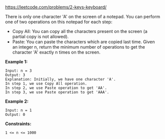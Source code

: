 https://leetcode.com/problems/2-keys-keyboard/

There is only one character 'A' on the screen of a notepad. You can perform one of two operations on this notepad for each step:

- Copy All: You can copy all the characters present on the screen (a partial copy is not allowed).
- Paste: You can paste the characters which are copied last time.
Given an integer n, return the minimum number of operations to get the character 'A' exactly n times on the screen.

 

**Example 1:**

```
Input: n = 3
Output: 3
Explanation: Initially, we have one character 'A'.
In step 1, we use Copy All operation.
In step 2, we use Paste operation to get 'AA'.
In step 3, we use Paste operation to get 'AAA'.
```

**Example 2:**

```
Input: n = 1
Output: 0
 ```

**Constraints:**

```
1 <= n <= 1000
```